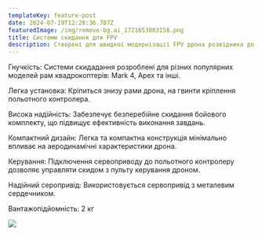 ```yaml
---
templateKey: feature-post
date: 2024-07-19T12:28:36.787Z
featuredImage: /img/remove-bg.ai_1721653803158.png
title: Системи скидання для FPV
description: Створені для швидкої модернізації FPV дрона розвідника до дрона скидача
---
```

Гнучкість: Системи скидадання розроблені для різних популярних моделей рам квадрокоптерів: Mark 4, Apex тa інші.

Легка установка: Кріпиться знизу рами дрона, на гвинти кріплення польотного контролера.

Висока надійність: Забезпечує безперебійне скидання бойового комплекту, що підвищує ефективність виконання завдань.

Компактний дизайн: Легка та компактна конструкція мінімально впливає на аеродинамічні характеристики дрона.

Керування: Підключення сервоприводу до польотного контролеру дозволяє управляти скидом з пульту керування дроном.

Н﻿адійний серопривід: Використовується сервопривід з металевим сердечником.

Вантажопідйомність: 2 кг

![](/img/remove-bg.ai_1721653945295.png)